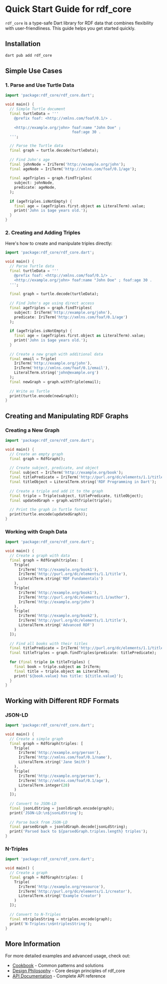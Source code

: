 # Quick Start Guide for rdf_core

`rdf_core` is a type-safe Dart library for RDF data that combines flexibility with user-friendliness. This guide helps you get started quickly.

## Installation

```dart
dart pub add rdf_core
```

## Simple Use Cases

### 1. Parse and Use Turtle Data

```dart
import 'package:rdf_core/rdf_core.dart';

void main() {
  // Simple Turtle document
  final turtleData = '''
    @prefix foaf: <http://xmlns.com/foaf/0.1/> .
    
    <http://example.org/john> foaf:name "John Doe" ;
                              foaf:age 30 .
  ''';

  // Parse the Turtle data
  final graph = turtle.decode(turtleData);
  
  // Find John's age
  final johnNode = IriTerm('http://example.org/john');
  final ageNode = IriTerm('http://xmlns.com/foaf/0.1/age');
  
  final ageTriples = graph.findTriples(
    subject: johnNode,
    predicate: ageNode,
  );
  
  if (ageTriples.isNotEmpty) {
    final age = (ageTriples.first.object as LiteralTerm).value;
    print('John is $age years old.');
  }
}
```

### 2. Creating and Adding Triples

Here's how to create and manipulate triples directly:

```dart
import 'package:rdf_core/rdf_core.dart';

void main() {
  // Parse Turtle data
  final turtleData = '''
    @prefix foaf: <http://xmlns.com/foaf/0.1/> .
    <http://example.org/john> foaf:name "John Doe" ; foaf:age 30 .
  ''';
  
  final graph = turtle.decode(turtleData);
  
  // Find John's age using direct access
  final ageTriples = graph.findTriples(
    subject: IriTerm('http://example.org/john'),
    predicate: IriTerm('http://xmlns.com/foaf/0.1/age')
  );
  
  if (ageTriples.isNotEmpty) {
    final age = (ageTriples.first.object as LiteralTerm).value;
    print('John is $age years old.');
  }
  
  // Create a new graph with additional data
  final email = Triple(
    IriTerm('http://example.org/john'),
    IriTerm('http://xmlns.com/foaf/0.1/email'),
    LiteralTerm.string('john@example.org')
  );
  final newGraph = graph.withTriple(email);
  
  // Write as Turtle
  print(turtle.encode(newGraph));
}
```

## Creating and Manipulating RDF Graphs

### Creating a New Graph

```dart
import 'package:rdf_core/rdf_core.dart';

void main() {
  // Create an empty graph
  final graph = RdfGraph();
  
  // Create subject, predicate, and object
  final subject = IriTerm('http://example.org/book');
  final titlePredicate = IriTerm('http://purl.org/dc/elements/1.1/title');
  final titleObject = LiteralTerm.string('RDF Programming in Dart');
  
  // Create a triple and add it to the graph
  final triple = Triple(subject, titlePredicate, titleObject);
  final updatedGraph = graph.withTriple(triple);
  
  // Print the graph in Turtle format
  print(turtle.encode(updatedGraph));
}
```

### Working with Graph Data

```dart
import 'package:rdf_core/rdf_core.dart';

void main() {
  // Create a graph with data
  final graph = RdfGraph(triples: [
    Triple(
      IriTerm('http://example.org/book1'),
      IriTerm('http://purl.org/dc/elements/1.1/title'),
      LiteralTerm.string('RDF Fundamentals')
    ),
    Triple(
      IriTerm('http://example.org/book1'),
      IriTerm('http://purl.org/dc/elements/1.1/author'),
      IriTerm('http://example.org/john')
    ),
    Triple(
      IriTerm('http://example.org/book2'),
      IriTerm('http://purl.org/dc/elements/1.1/title'),
      LiteralTerm.string('Advanced RDF')
    )
  ]);
  
  // Find all books with their titles
  final titlePredicate = IriTerm('http://purl.org/dc/elements/1.1/title');
  final titleTriples = graph.findTriples(predicate: titlePredicate);
  
  for (final triple in titleTriples) {
    final book = triple.subject as IriTerm;
    final title = triple.object as LiteralTerm;
    print('${book.value} has title: ${title.value}');
  }
}
```

## Working with Different RDF Formats

### JSON-LD

```dart
import 'package:rdf_core/rdf_core.dart';

void main() {
  // Create a simple graph
  final graph = RdfGraph(triples: [
    Triple(
      IriTerm('http://example.org/person'),
      IriTerm('http://xmlns.com/foaf/0.1/name'),
      LiteralTerm.string('Jane Smith')
    ),
    Triple(
      IriTerm('http://example.org/person'),
      IriTerm('http://xmlns.com/foaf/0.1/age'),
      LiteralTerm.integer(28)
    )
  ]);
  
  // Convert to JSON-LD
  final jsonLdString = jsonldGraph.encode(graph);
  print('JSON-LD:\n$jsonLdString');
  
  // Parse back from JSON-LD
  final parsedGraph = jsonldGraph.decode(jsonLdString);
  print('Parsed back to ${parsedGraph.triples.length} triples');
}
```

### N-Triples

```dart
import 'package:rdf_core/rdf_core.dart';

void main() {
  // Create a graph
  final graph = RdfGraph(triples: [
    Triple(
      IriTerm('http://example.org/resource'),
      IriTerm('http://purl.org/dc/elements/1.1/creator'),
      LiteralTerm.string('Example Creator')
    )
  ]);
  
  // Convert to N-Triples
  final ntriplesString = ntriples.encode(graph);
  print('N-Triples:\n$ntriplesString');
}
```

## More Information

For more detailed examples and advanced usage, check out:

- [Cookbook](COOKBOOK.md) - Common patterns and solutions
- [Design Philosophy](DESIGN_PHILOSOPHY.md) - Core design principles of rdf_core
- [API Documentation](https://kkalass.github.io/rdf_core/api/rdf/index.html) - Complete API reference
